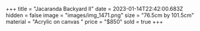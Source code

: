 +++
title = "Jacaranda Backyard II"
date = 2023-01-14T22:42:00.683Z
hidden = false
image = "images/img_1471.png"
size = "76.5cm by 101.5cm"
material = "Acrylic on canvas "
price = "$850"
sold = true
+++
